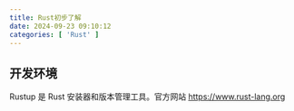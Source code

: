 ```yaml
---
title: Rust初步了解
date: 2024-09-23 09:10:12
categories: [ 'Rust' ]
---
```


## 开发环境

Rustup 是 Rust 安装器和版本管理工具。官方网站 https://www.rust-lang.org 
